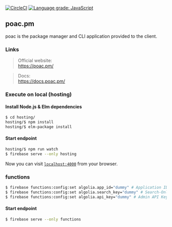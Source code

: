 [![CircleCI](https://circleci.com/gh/poacpm/poac.pm.svg?style=shield)](https://circleci.com/gh/poacpm/poac.pm)
[![Language grade: JavaScript](https://img.shields.io/lgtm/grade/javascript/g/poacpm/poac.pm.svg?logo=lgtm&logoWidth=18)](https://lgtm.com/projects/g/poacpm/poac.pm/context:javascript)

## poac.pm

poac is the package manager and CLI application provided to the client.


### Links
> Official website:<br>
https://poac.pm/

> Docs:<br>
https://docs.poac.pm/


### Execute on local (hosting)

#### Install Node.js & Elm dependencies
```bash
$ cd hosting/
hosting/$ npm install
hosting/$ elm-package install
```

#### Start endpoint
```bash
hosting/$ npm run watch
$ firebase serve --only hosting
```

Now you can visit [`localhost:4000`](http://localhost:4000) from your browser.


### functions

```bash
$ firebase functions:config:set algolia.app_id="dummy" # Application ID
$ firebase functions:config:set algolia.search_key="dummy" # Search-Only API Key
$ firebase functions:config:set algolia.api_key="dummy" # Admin API Key
```

#### Start endpoint
```bash
$ firebase serve --only functions
```
